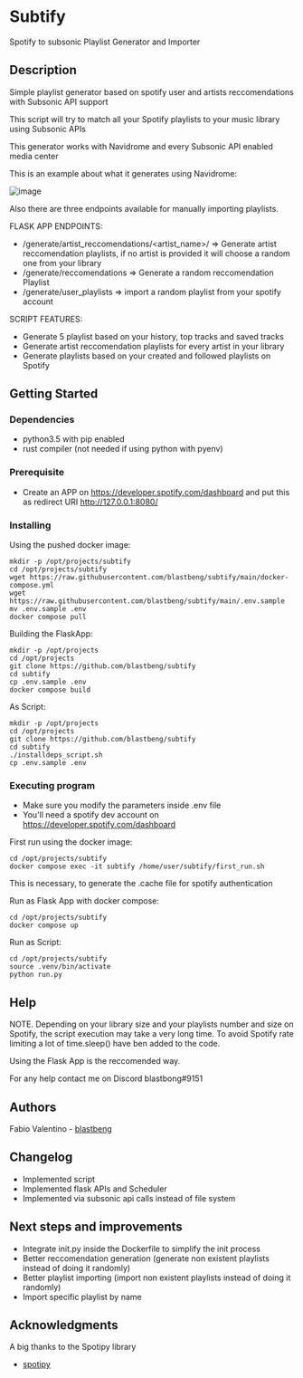 # Subtify

Spotify to subsonic Playlist Generator and Importer

## Description

Simple playlist generator based on spotify user and artists reccomendations with Subsonic API support

This script will try to match all your Spotify playlists to your music library using Subsonic APIs

This generator works with Navidrome and every Subsonic API enabled media center 

This is an example about what it generates using Navidrome:

![image](https://github.com/user-attachments/assets/99f46930-2e8d-4330-aa73-10b094d0b70a)

Also there are three endpoints available for manually importing playlists.

FLASK APP ENDPOINTS:
* /generate/artist_reccomendations/<artist_name>/ => Generate artist reccomendation playlists, if no artist is provided it will choose a random one from your library
* /generate/reccomendations => Generate a random reccomendation Playlist
* /generate/user_playlists => import a random playlist from your spotify account

SCRIPT FEATURES:
* Generate 5 playlist based on your history, top tracks and saved tracks
* Generate artist reccomendation playlists for every artist in your library
* Generate playlists based on your created and followed playlists on Spotify

## Getting Started

### Dependencies

* python3.5 with pip enabled
* rust compiler (not needed if using python with pyenv)


### Prerequisite

* Create an APP on https://developer.spotify.com/dashboard and put this as redirect URI http://127.0.0.1:8080/

### Installing

Using the pushed docker image:
```
mkdir -p /opt/projects/subtify
cd /opt/projects/subtify
wget https://raw.githubusercontent.com/blastbeng/subtify/main/docker-compose.yml
wget https://raw.githubusercontent.com/blastbeng/subtify/main/.env.sample
mv .env.sample .env
docker compose pull
```


Building the FlaskApp:
```
mkdir -p /opt/projects
cd /opt/projects
git clone https://github.com/blastbeng/subtify
cd subtify
cp .env.sample .env
docker compose build
```

As Script:
```
mkdir -p /opt/projects
cd /opt/projects
git clone https://github.com/blastbeng/subtify
cd subtify
./installdeps_script.sh
cp .env.sample .env
```

### Executing program

* Make sure you modify the parameters inside .env file
* You'll need a spotify dev account on https://developer.spotify.com/dashboard

First run using the docker image:
```
cd /opt/projects/subtify
docker compose exec -it subtify /home/user/subtify/first_run.sh
```
This is necessary, to generate the .cache file for spotify authentication

Run as Flask App with docker compose:
```
cd /opt/projects/subtify
docker compose up
```

Run as Script:
```
cd /opt/projects/subtify
source .venv/bin/activate
python run.py
```

## Help

NOTE. Depending on your library size and your playlists number and size on Spotify, the script execution may take a very long time.
To avoid Spotify rate limiting a lot of time.sleep() have ben added to the code.

Using the Flask App is the reccomended way.


For any help contact me on Discord blastbong#9151

## Authors

Fabio Valentino - [blastbeng](https://github.com/blastbeng)  

## Changelog

* Implemented script
* Implemented flask APIs and Scheduler
* Implemented via subsonic api calls instead of file system

## Next steps and improvements

* Integrate init.py inside the Dockerfile to simplify the init process
* Better reccomendation generation (generate non existent playlists instead of doing it randomly)
* Better playlist importing (import non existent playlists instead of doing it randomly)
* Import specific playlist by name

## Acknowledgments

A big thanks to the Spotipy library
* [spotipy](https://github.com/spotipy-dev/spotipy)
